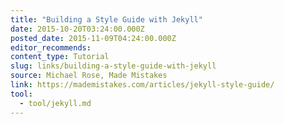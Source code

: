 ```yaml
---
title: "Building a Style Guide with Jekyll"
date: 2015-10-20T03:24:00.000Z
posted_date: 2015-11-09T04:24:00.000Z
editor_recommends:
content_type: Tutorial
slug: links/building-a-style-guide-with-jekyll
source: Michael Rose, Made Mistakes
link: https://mademistakes.com/articles/jekyll-style-guide/
tool:
  - tool/jekyll.md
---
```





